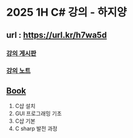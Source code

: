 # 2025 1H C# 강의 - 하지양

## url : https://url.kr/h7wa5d

### [강의 게시판](https://github.com/haji8-thehaji/lecture-2025-1H/issues)
### [강의 노트](https://haji8-thehaji.github.io/lecture-2025-1H/notes/)

## [Book](https://github.com/haji8-thehaji/lecture-2025-1H/Book)
1. C샵 설치
1. GUI 프로그래밍 기초
1. C샵 기본
1. C sharp 발전 과정
